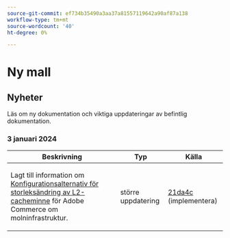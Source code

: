 ```yaml
---
source-git-commit: ef734b35490a3aa37a81557119642a90af87a138
workflow-type: tm+mt
source-wordcount: '40'
ht-degree: 0%

---
```

# Ny mall

## Nyheter

Läs om ny dokumentation och viktiga uppdateringar av befintlig dokumentation.

### 3 januari 2024

<table style="table-layout:auto;">
  <thead>
    <tr>
      <th>Beskrivning</th>
      <th>Typ</th>
      <th>Källa</th>
    </tr>
  </thead>
  <tbody>
    <tr>
      <td><p>Lagt till information om <a href="https://experienceleague.adobe.com/docs/commerce-operations/implementation-playbook/best-practices/planning/redis-service-configuration.html">Konfigurationsalternativ för storleksändring av L2-cacheminne</a> för Adobe Commerce om molninfrastruktur.</p>
</td>
      <td>större uppdatering</td>
      <td><a href="https://github.com/AdobeDocs/commerce-operations.en/commit/21da4c22744dbb3b27b0dbe184b946788748a52e">21da4c</a> (implementera)</td>
    </tr>
  </tbody>
</table><!-- date_group --><!-- month_group --><!-- year_group -->
